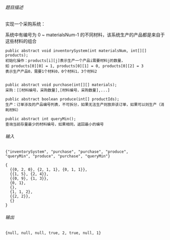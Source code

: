 ###### 题目描述

实现一个采购系统：

系统中有编号为 0 ~ materialsNum-1 的不同材料，该系统生产的产品都是来自于这些材料的组合

    public abstract void inventorySystem(int materialsNum, int[][] products);
    初始化操作：products[i][j]表示生产一个产品i需要材料j的数量，
    如 products[0][0] = 1, products[0][1] = 0, products[0][2] = 3
    表示生产产品0，需要1个材料0，0个材料1，3个材料2
    

    public abstract void purchase(int[][] materials);
    采购：[[材料编号，采购数量],[材料编号，采购数量],...]

    public abstract boolean produce(int[] productIds);
    生产：订单涉及的产品编号列表，不可拆分，如果无法生产则放弃该订单，如果可以则生产（消耗材料）

    public abstract int queryMin();
    查询当前存量最少的材料编号，如果相同，返回最小的编号

###### 输入
    
    {"inventorySystem", "purchase", "purchase", "produce", 
    "queryMin", "produce", "purchase", "queryMin"}
    
    {
      {{0, 2, 0}, {2, 1, 1}, {0, 1, 1}},
      {{1, 5}, {2, 4}},
      {{0, 9}, {1, 3}},
      {0, 1},
      {},
      {1, 1, 2},
      {{2, 2}},
      {}
    }
###### 输出
    {null, null, null, true, 2, true, null, 1}
    

